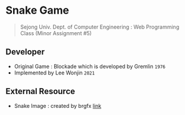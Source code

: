 # Snake Game

> Sejong Univ. Dept. of Computer Engineering
> : Web Programming Class (Minor Assignment #5)

## Developer

- Original Game : Blockade which is developed by Gremlin `1976`
- Implemented by Lee Wonjin `2021`

## External Resource

- Snake Image : created by brgfx [link](https://www.freepik.com/vectors/animal-stickers)
